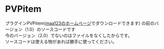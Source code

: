 # PVPitem  
プラグインPVPitem([maa123のホームページ](http://maa123.official.jp "maa123HP")でダウンロードできます)
の前のバージョン（1.0）のソースコードです  
今のバージョン（2.0）でないのはファイルをなくしたからです。  
ソースコードは使える物があれば勝手に使ってください。
